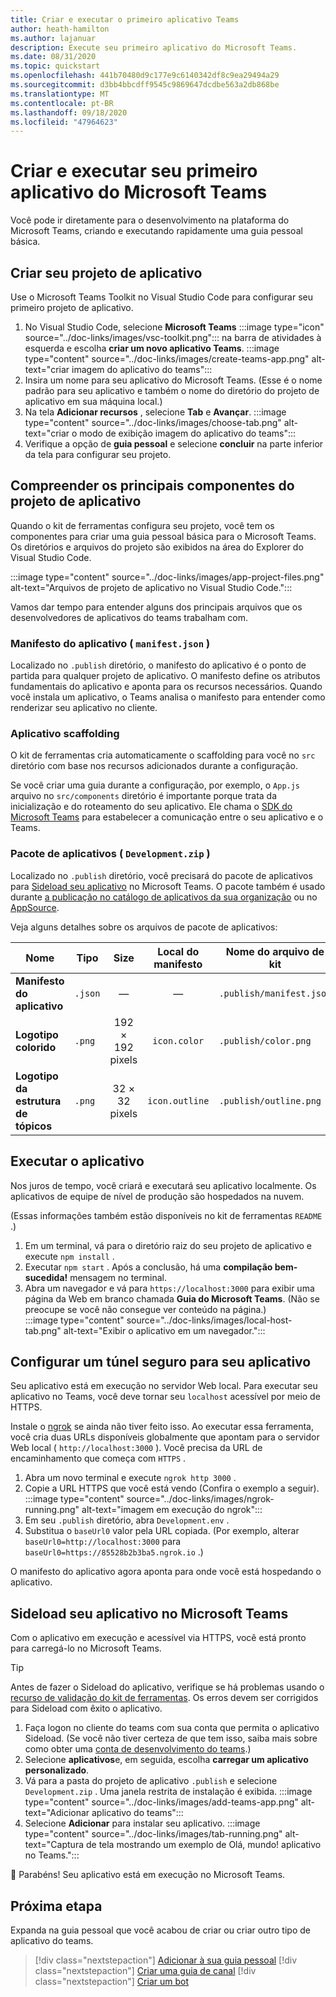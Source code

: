 ```yaml
---
title: Criar e executar o primeiro aplicativo Teams
author: heath-hamilton
ms.author: lajanuar
description: Execute seu primeiro aplicativo do Microsoft Teams.
ms.date: 08/31/2020
ms.topic: quickstart
ms.openlocfilehash: 441b70480d9c177e9c6140342df8c9ea29494a29
ms.sourcegitcommit: d3bb4bbcdff9545c9869647dcdbe563a2db868be
ms.translationtype: MT
ms.contentlocale: pt-BR
ms.lasthandoff: 09/18/2020
ms.locfileid: "47964623"
---
```

# <a name="build-and-run-your-first-microsoft-teams-app"></a>Criar e executar seu primeiro aplicativo do Microsoft Teams

Você pode ir diretamente para o desenvolvimento na plataforma do Microsoft Teams, criando e executando rapidamente uma guia pessoal básica.

## <a name="create-your-app-project"></a>Criar seu projeto de aplicativo

Use o Microsoft Teams Toolkit no Visual Studio Code para configurar seu primeiro projeto de aplicativo.

1. No Visual Studio Code, selecione **Microsoft Teams** :::image type="icon" source="../doc-links/images/vsc-toolkit.png"::: na barra de atividades à esquerda e escolha **criar um novo aplicativo Teams**.
:::image type="content" source="../doc-links/images/create-teams-app.png" alt-text="criar imagem do aplicativo do teams":::
1. Insira um nome para seu aplicativo do Microsoft Teams. (Esse é o nome padrão para seu aplicativo e também o nome do diretório do projeto de aplicativo em sua máquina local.)
1. Na tela **Adicionar recursos** , selecione **Tab** e **Avançar**.
:::image type="content" source="../doc-links/images/choose-tab.png" alt-text="criar o modo de exibição imagem do aplicativo do teams":::
1. Verifique a opção de **guia pessoal** e selecione **concluir** na parte inferior da tela para configurar seu projeto.

## <a name="understand-important-app-project-components"></a>Compreender os principais componentes do projeto de aplicativo

Quando o kit de ferramentas configura seu projeto, você tem os componentes para criar uma guia pessoal básica para o Microsoft Teams. Os diretórios e arquivos do projeto são exibidos na área do Explorer do Visual Studio Code.

:::image type="content" source="../doc-links/images/app-project-files.png" alt-text="Arquivos de projeto de aplicativo no Visual Studio Code.":::

Vamos dar tempo para entender alguns dos principais arquivos que os desenvolvedores de aplicativos do teams trabalham com.

### <a name="app-manifest-manifestjson"></a>Manifesto do aplicativo ( `manifest.json` )

Localizado no `.publish` diretório, o manifesto do aplicativo é o ponto de partida para qualquer projeto de aplicativo. O manifesto define os atributos fundamentais do aplicativo e aponta para os recursos necessários. Quando você instala um aplicativo, o Teams analisa o manifesto para entender como renderizar seu aplicativo no cliente.

### <a name="app-scaffolding"></a>Aplicativo scaffolding

O kit de ferramentas cria automaticamente o scaffolding para você no `src` diretório com base nos recursos adicionados durante a configuração.

Se você criar uma guia durante a configuração, por exemplo, o `App.js` arquivo no `src/components` diretório é importante porque trata da inicialização e do roteamento do seu aplicativo. Ele chama o [SDK do Microsoft Teams](../../tabs/how-to/using-teams-client-sdk.md) para estabelecer a comunicação entre o seu aplicativo e o Teams.

### <a name="app-package-developmentzip"></a>Pacote de aplicativos ( `Development.zip` )

Localizado no `.publish` diretório, você precisará do pacote de aplicativos para [Sideload seu aplicativo](../../concepts/deploy-and-publish/overview.md#upload-your-app-directly) no Microsoft Teams. O pacote também é usado durante [a publicação no catálogo de aplicativos da sua organização](../../concepts/deploy-and-publish/overview.md#publish-to-your-organizations-app-catalog) ou no [AppSource](../../concepts/deploy-and-publish/appsource/publish.md).

Veja alguns detalhes sobre os arquivos de pacote de aplicativos:

|Nome|Tipo|Size|Local do manifesto|Nome do arquivo de kit|
|---|---|:---:|:---:|-----|
|**Manifesto do aplicativo**|`.json`| — | — |`.publish/manifest.json`|
|**Logotipo colorido**|`.png`|192 &times; 192 pixels|`icon.color`|`.publish/color.png`|
|**Logotipo da estrutura de tópicos**|`.png`|32 &times; 32 pixels|`icon.outline`|`.publish/outline.png`|

## <a name="run-your-app"></a>Executar o aplicativo

Nos juros de tempo, você criará e executará seu aplicativo localmente. Os aplicativos de equipe de nível de produção são hospedados na nuvem.

(Essas informações também estão disponíveis no kit de ferramentas `README` .)

1. Em um terminal, vá para o diretório raiz do seu projeto de aplicativo e execute `npm install` .
1. Executar `npm start` . Após a conclusão, há uma **compilação bem-sucedida!** mensagem no terminal.
1. Abra um navegador e vá para `https://localhost:3000` para exibir uma página da Web em branco chamada **Guia do Microsoft Teams**. (Não se preocupe se você não consegue ver conteúdo na página.)<br/>
   :::image type="content" source="../doc-links/images/local-host-tab.png" alt-text="Exibir o aplicativo em um navegador.":::

## <a name="set-up-a-secure-tunnel-to-your-app"></a>Configurar um túnel seguro para seu aplicativo

Seu aplicativo está em execução no servidor Web local. Para executar seu aplicativo no Teams, você deve tornar seu `localhost` acessível por meio de HTTPS.

Instale o [ngrok](https://ngrok.com/download) se ainda não tiver feito isso. Ao executar essa ferramenta, você cria duas URLs disponíveis globalmente que apontam para o servidor Web local ( `http://localhost:3000` ). Você precisa da URL de encaminhamento que começa com `HTTPS` .

1. Abra um novo terminal e execute `ngrok http 3000` .
1. Copie a URL HTTPS que você está vendo (Confira o exemplo a seguir).
:::image type="content" source="../doc-links/images/ngrok-running.png" alt-text="imagem em execução do ngrok":::
1. Em seu `.publish` diretório, abra `Development.env` .
1. Substitua o `baseUrl0` valor pela URL copiada. (Por exemplo, alterar `baseUrl0=http://localhost:3000` para `baseUrl0=https://85528b2b3ba5.ngrok.io` .)

O manifesto do aplicativo agora aponta para onde você está hospedando o aplicativo.

## <a name="sideload-your-app-in-teams"></a>Sideload seu aplicativo no Microsoft Teams

Com o aplicativo em execução e acessível via HTTPS, você está pronto para carregá-lo no Microsoft Teams.

> [!TIP]
> Antes de fazer o Sideload do aplicativo, verifique se há problemas usando o [recurso de validação do kit de ferramentas](../../concepts/deploy-and-publish/appsource/prepare/submission-checklist.md#teams-app-validation-tool). Os erros devem ser corrigidos para Sideload com êxito o aplicativo.

1. Faça logon no cliente do teams com sua conta que permita o aplicativo Sideload. (Se você não tiver certeza de que tem isso, saiba mais sobre como obter uma [conta de desenvolvimento do teams](../build-your-first-app/building-real-world-app.md#set-up-your-development-account).)
1. Selecione **aplicativos**e, em seguida, escolha **carregar um aplicativo personalizado**.
1. Vá para a pasta do projeto de aplicativo `.publish` e selecione `Development.zip` . Uma janela restrita de instalação é exibida.
:::image type="content" source="../doc-links/images/add-teams-app.png" alt-text="Adicionar aplicativo do teams":::
1. Selecione **Adicionar** para instalar seu aplicativo.
:::image type="content" source="../doc-links/images/tab-running.png" alt-text="Captura de tela mostrando um exemplo de Olá, mundo! aplicativo no Teams.":::

🎉 Parabéns! Seu aplicativo está em execução no Microsoft Teams.

## <a name="next-step"></a>Próxima etapa

Expanda na guia pessoal que você acabou de criar ou criar outro tipo de aplicativo do teams.

> [!div class="nextstepaction"]
> [Adicionar à sua guia pessoal](../build-your-first-app/add-personal-tab.md)
> [!div class="nextstepaction"]
> [Criar uma guia de canal](../build-your-first-app/add-channel-tab.md)
> [!div class="nextstepaction"]
> [Criar um bot](../build-your-first-app/add-bot.md)

